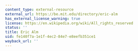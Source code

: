 ```yaml
---
content_type: external-resource
external_url: https://be.mit.edu/directory/eric-alm
has_external_license_warning: true
license: https://en.wikipedia.org/wiki/All_rights_reserved
status: ''
title: Eric Alm
uid: fe140f7a-1e1f-4ec2-84e7-e8eefb351ce1
wayback_url: ''
---
```

